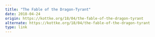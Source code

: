 ```yaml
---
title: "The Fable of the Dragon-Tyrant"
date: 2018-04-24
origin: https://kottke.org/18/04/the-fable-of-the-dragon-tyrant
alternate: https://kottke.org/18/04/the-fable-of-the-dragon-tyrant
type: link
---
```


